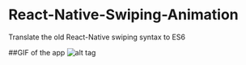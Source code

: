 # React-Native-Swiping-Animation
Translate the old React-Native swiping syntax to ES6

##GIF of the app
![alt tag](https://cloud.githubusercontent.com/assets/17296898/16542187/a8dc5914-4053-11e6-98ce-1cc330cbd944.gif)
